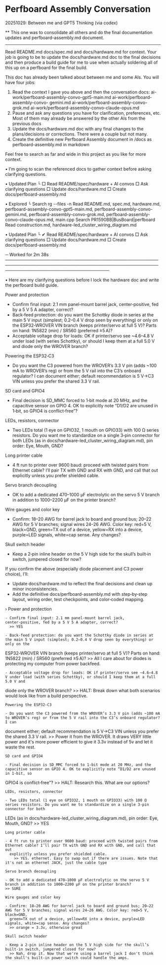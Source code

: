 # Perfboard Assembly Conversation

20251029: Between me and GPT5 Thinking (via codex)

** This one was to consolidate all others and do the final documentation updates and perfboard-assembly.md document.

----

Read README.md docs/spec.md and docs/hardware.md for context. Your job is going to be to update the docs/hardware.md doc to the final decisions and
  then produce a build guide for me to use when actually soldering all of this up on a perfboard for the final build.

  This doc has already been talked about between me and some AIs. You will have four jobs:

  1) Read the context I gave you above and then the conversation docs: ai-work/perfboard-assembly-convo-gpt5-main.md ai-work/perfboard-assembly-convo-
  gemini.md ai-work/perfboard-assembly-convo-grok.md ai-work/perfboard-assembly-convo-claude-opus.md
  2) Pause and ask any questions you have for clarification, preferences, etc. Most of them may already be answered by the other AIs from the previous
  docs
  3) Update the docs/hardware.md doc with any final changes to the plans/decisions or corrections. There were a couple but not many.
  4) Create the definitive new Perfboard Assembly document in /docs as perfboard-assembly.md in markdown

  Feel free to search as far and wide in this project as you like for more context.


• I’m going to scan the referenced docs to gather context before asking clarifying questions.

• Updated Plan
  └ □ Read README/spec/hardware + AI convos
    □ Ask clarifying questions
    □ Update docs/hardware.md
    □ Create docs/perfboard-assembly.md

• Explored
  └ Search rg --files -n
    Read README.md, spec.md, hardware.md, perfboard-assembly-convo-gpt5-main.md, perfboard-assembly-convo-gemini.md, perfboard-assembly-convo-grok.md,
         perfboard-assembly-convo-claude-opus.md, main.cpp
    Search PR1590BB|BusBoard|perfboard
    Read construction.md, hardware-led_cluster_wiring_diagram.md

• Updated Plan
  └ ✔ Read README/spec/hardware + AI convos
    □ Ask clarifying questions
    □ Update docs/hardware.md
    □ Create docs/perfboard-assembly.md

─ Worked for 2m 38s ──────────────────────────────────────────────────────────────────────────────────────────────────────────────────────────────────────

• Here are my clarifying questions before I lock the hardware doc and write the perfboard build guide.

  Power and protection

  - Confirm final input: 2.1 mm panel‑mount barrel jack, center‑positive, fed by a 5 V 5 A adapter, correct?
  - Back‑feed protection: do you want the Schottky diode in series at the main 5 V input (simplest; 0.2–0.4 V drop seen by everything) or only on the
    ESP32‑WROVER VIN branch (keeps printer/servo at full 5 V)? Parts on hand: 1N5822 (min) / SR560 (preferred ≥5 A)?
  - Acceptable voltage drop for loads: OK if printer/servo see ~4.6–4.8 V under load (with series Schottky), or should I keep them at a full 5.0 V and
    diode only the WROVER branch?

  Powering the ESP32‑C3

  - Do you want the C3 powered from the WROVER’s 3.3 V pin (adds ~100 mA to WROVER’s reg) or from the 5 V rail into the C3’s onboard regulator? I can
    document either; default recommendation is 5 V→C3 VIN unless you prefer the shared 3.3 V rail.

  SD card and GPIO4

  - Final decision is SD_MMC forced to 1‑bit mode at 20 MHz, and the capacitive sensor on GPIO 4. OK to explicitly note “D1/D2 are unused in 1‑bit, so
    GPIO4 is conflict‑free”?

  LEDs, resistors, connector

  - Two LEDs total (1 eye on GPIO32, 1 mouth on GPIO33) with 100 Ω series resistors. Do you want me to standardize on a single 3‑pin connector for both
    LEDs (as in docs/hardware-led_cluster_wiring_diagram.md), pin order: Eye, Mouth, GND?

  Long printer cable

  - 4 ft run to printer over 9600 baud: proceed with twisted pairs from Ethernet cable? I’ll pair TX with GND and RX with GND, and call that out
    explicitly unless you prefer shielded cable.

  Servo branch decoupling

  - OK to add a dedicated 470–1000 µF electrolytic on the servo 5 V branch in addition to 1000–2200 µF on the printer branch?

  Wire gauges and color key

  - Confirm: 18–20 AWG for barrel jack to board and ground bus; 20–22 AWG for 5 V branches; signal wires 24–26 AWG. Color key: red=5 V, black=GND,
    green=TX out of a device, yellow=RX into a device, purple=LED signals, white=cap sense. Any changes?

  Skull switch header

  - Keep a 2‑pin inline header on the 5 V high side for the skull’s built‑in switch, jumpered closed for now?

  If you confirm the above (especially diode placement and C3 power choice), I’ll:

  - Update docs/hardware.md to reflect the final decisions and clean up minor inconsistencies.
  - Add the definitive docs/perfboard-assembly.md with step‑by‑step layout, wiring order, test checkpoints, and color‑coded mapping.


› Power and protection

    - Confirm final input: 2.1 mm panel‑mount barrel jack, center‑positive, fed by a 5 V 5 A adapter, correct?
      >> YES

    - Back‑feed protection: do you want the Schottky diode in series at the main 5 V input (simplest; 0.2–0.4 V drop seen by everything) or only on the
  ESP32‑WROVER VIN branch (keeps printer/servo at full 5 V)? Parts on hand: 1N5822 (min) / SR560 (preferred ≥5 A)?
      >> All I care about for diodes is protecting my computer from power backfeed.

    - Acceptable voltage drop for loads: OK if printer/servo see ~4.6–4.8 V under load (with series Schottky), or should I keep them at a full 5.0 V and
  diode only the WROVER branch?
      >> HALT: Break down what both scenarios would look like from a build perspective.

    Powering the ESP32‑C3

    - Do you want the C3 powered from the WROVER’s 3.3 V pin (adds ~100 mA to WROVER’s reg) or from the 5 V rail into the C3’s onboard regulator? I can
  document either; default recommendation is 5 V→C3 VIN unless you prefer the shared 3.3 V rail.
      >> Power it from the WROVER. It draws VERY little power and it's more power efficient to give it 3.3v instead of 5v and let it waste the rest.

    SD card and GPIO4

    - Final decision is SD_MMC forced to 1‑bit mode at 20 MHz, and the capacitive sensor on GPIO 4. OK to explicitly note “D1/D2 are unused in 1‑bit, so
  GPIO4 is conflict‑free”?
      >> HALT: Research this. What are our options?

    LEDs, resistors, connector

    - Two LEDs total (1 eye on GPIO32, 1 mouth on GPIO33) with 100 Ω series resistors. Do you want me to standardize on a single 3‑pin connector for both
  LEDs (as in docs/hardware-led_cluster_wiring_diagram.md), pin order: Eye, Mouth, GND?
      >> YES

    Long printer cable

    - 4 ft run to printer over 9600 baud: proceed with twisted pairs from Ethernet cable? I’ll pair TX with GND and RX with GND, and call that out
      explicitly unless you prefer shielded cable.
        >> YES. ethernet. Easy to swap out if there are issues. Note that it's not an ethernet JACK, just the cable type

    Servo branch decoupling

    - OK to add a dedicated 470–1000 µF electrolytic on the servo 5 V branch in addition to 1000–2200 µF on the printer branch?
    >> SURE

    Wire gauges and color key

    - Confirm: 18–20 AWG for barrel jack to board and ground bus; 20–22 AWG for 5 V branches; signal wires 24–26 AWG. Color key: red=5 V, black=GND,
      green=TX out of a device, yellow=RX into a device, purple=LED signals, white=cap sense. Any changes?
      >> orange = 3.3v, otherwise great

    Skull switch header

    - Keep a 2‑pin inline header on the 5 V high side for the skull’s built‑in switch, jumpered closed for now?
      >> Nah, drop it. Now that we're using a barrel jack I don't think the skull's built-in power switch could handle the amps.
